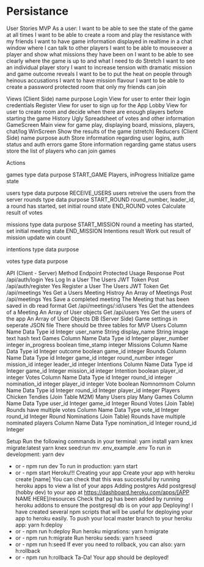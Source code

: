 # Persistance
User Stories
MVP
As a user:
I want to be able to see the state of the game at all times
I want to be able to create a room and play the resistance with my friends
I want to have game information displayed in realtime in a chat window where I can talk to other players
I want to be able to mouseover a player and show what missions they have been on
I want to be able to see clearly where the game is up to and what I need to do
Stretch
I want to see an individual player story
I want to increase tension with dramatic mission and game outcome reveals
I want to be to put the heat on people through heinous accusations
I want to have mission flavour
I want to be able to create a password protected room that only my friends can join

Views (Client Side)
name
purpose
Login
View for user to enter their login credentials
Register
View for user to sign up for the App
Lobby
View for user to create room and decide when there are enough players before starting the game
History
Ugly Spreadsheet of votes and other information
GameScreen
Main view for game play, displaying board, missions, players, chat/log
WinScreen
Show the results of the game (stretch)
Reducers (Client Side)
name
purpose
auth
Store information regarding user logins, auth status and auth errors
game
Store information regarding game status
users
store the list of players who can join games


Actions

games
type
data
purpose
START_GAME
Players, inProgress
Initialize game state 



users
type
data
purpose
RECEIVE_USERS
users
retreive the users from the server
rounds
type
data
purpose
START_ROUND
round_number, leader_id,
a round has started, set initial round state
END_ROUND
votes
Calculate result of votes






missions
type
data
purpose
START_MISSION
round
a meeting has started, set initial meeting state
END_MISSION
Intentions result
Work out result of mission update win count






intentions
type
data
purpose






votes
type
data
purpose






API (Client - Server)
Method
Endpoint
Protected
Usage
Response
Post
/api/auth/login
Yes
Log In a User
The Users JWT Token
Post
/api/auth/register
Yes
Register a User
The Users JWT Token
Get
/api/meetings
Yes
Get a Users Meeting Histroy
An Array of Meetings
Post
/api/meetings
Yes
Save a completed meeting
The Meeting that has been saved in db read format
Get
/api/meetings/:id/users
Yes
Get the attendees of a Meeting
An Array of User objects
Get
/api/users
Yes
Get the users of the app
An Array of User Objects
DB (Server Side)
Game settings in seperate JSON file
There should be three tables for MVP
Users
Column Name
Data Type
id
Integer
user_name
String
display_name
String
image
text
hash
text
Games
Column Name
Data Type
id
Integer
player_number
integer
in_progress
boolean
time_stamp
integer
Missions
Column Name
Data Type
id
Integer
outcome
boolean
game_id
integer
Rounds
Column Name
Data Type
id
Integer
game_id
integer
round_number
integer
mission_id
integer
leader_id
integer
Intentions
Column Name
Data Type
id
Integer
game_id
Integer
mission_id
integer
Intention
boolean
player_id
integer
Votes
Column Name
Data Type
id
Integer
round_id
integer
nomination_id
integer
player_id
integer
Vote
boolean
Nomnomnom
Column Name
Data Type
id
Integer
round_id
Integer
player_id
integer
Players Chicken Tendies (Join Table M2M)
Many Users play Many Games
Column Name
Data Type
user_id
Integer
game_id
Integer
Round Votes (Join Table)
Rounds have multiple votes
Column Name
Data Type
vote_id
Integer
round_id
Integer
Round Nominations (Join Table)
Rounds have multiple nominated players
Column Name
Data Type
nomination_id
Integer
round_id
Integer

Setup
Run the following commands in your terminal:
yarn install
yarn knex migrate:latest
yarn knex seed:run
mv .env_example .env
To run in development:
yarn dev
 - or -
npm run dev
To run in production:
yarn start
  - or -
npm start
Heroku!!!
Creating your app
Create your app with heroku create [name]
You can check that this was successful by running heroku apps to view a list of your apps
Adding postgres
Add postgresql (hobby dev) to your app at https://dashboard.heroku.com/apps/[APP NAME HERE]/resources
Check that pg has been added by running heroku addons to ensure the postgresql db is on your app
Deploying!
I have created several npm scripts that will be useful for deploying your app to heroku easily.
To push your local master branch to your heroku app:
yarn h:deploy
  - or -
npm run h:deploy
Run heroku migrations:
yarn h:migrate
  - or -
npm run h:migrate
Run heroku seeds:
yarn h:seed
  - or -
npm run h:seed
If ever you need to rollback, you can also:
yarn h:rollback
  - or -
npm run h:rollback
Ta-Da!
Your app should be deployed!
